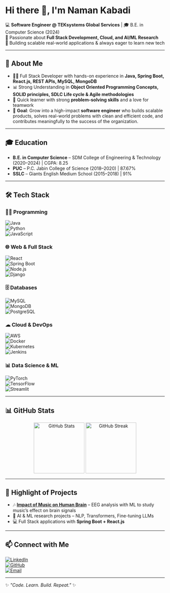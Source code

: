 # Hi there 👋, I'm Naman Kabadi  

💻 **Software Engineer @ TEKsystems Global Services** | 🎓 B.E. in Computer Science (2024)  
🌱 Passionate about **Full Stack Development, Cloud, and AI/ML Research**  
🚀 Building scalable real-world applications & always eager to learn new tech  

---

## 🔹 About Me  
- 👨‍💻 Full Stack Developer with hands-on experience in **Java, Spring Boot, React.js, REST APIs, MySQL, MongoDB**  
- 📊 Strong Understanding  in **Object Oriented Programming Concepts, SOLID principles, SDLC Life cycle & Agile methodologies**  
- 🤝 Quick learner with strong **problem-solving skills** and a love for teamwork  
- 🎯 **Goal**: Grow into a high-impact **software engineer** who builds scalable products, solves real-world problems with clean and efficient code, and contributes meaningfully to the success of the organization.

---

## 🎓 Education  
- **B.E. in Computer Science** – SDM College of Engineering & Technology (2020–2024) | CGPA: 8.25  
- **PUC** – P.C. Jabin College of Science (2018–2020) | 87.67%  
- **SSLC** – Giants English Medium School (2015–2018) | 91%  

---

## 🛠 Tech Stack  

### 👨‍💻 Programming  
![Java](https://img.shields.io/badge/Java-ED8B00?style=for-the-badge&logo=openjdk&logoColor=white)  
![Python](https://img.shields.io/badge/Python-3776AB?style=for-the-badge&logo=python&logoColor=white)  
![JavaScript](https://img.shields.io/badge/JavaScript-F7E017?style=for-the-badge&logo=javascript&logoColor=black)  

### 🌐 Web & Full Stack  
![React](https://img.shields.io/badge/React-20232A?style=for-the-badge&logo=react&logoColor=61DAFB)  
![Spring Boot](https://img.shields.io/badge/Spring%20Boot-6DB33F?style=for-the-badge&logo=springboot&logoColor=white)  
![Node.js](https://img.shields.io/badge/Node.js-339933?style=for-the-badge&logo=nodedotjs&logoColor=white)  
![Django](https://img.shields.io/badge/Django-092E20?style=for-the-badge&logo=django&logoColor=green)  

### 🗄 Databases  
![MySQL](https://img.shields.io/badge/MySQL-005C84?style=for-the-badge&logo=mysql&logoColor=white)  
![MongoDB](https://img.shields.io/badge/MongoDB-4EA94B?style=for-the-badge&logo=mongodb&logoColor=white)  
![PostgreSQL](https://img.shields.io/badge/PostgreSQL-316192?style=for-the-badge&logo=postgresql&logoColor=white)  

### ☁ Cloud & DevOps  
![AWS](https://img.shields.io/badge/AWS-FF9900?style=for-the-badge&logo=amazonaws&logoColor=white)  
![Docker](https://img.shields.io/badge/Docker-2496ED?style=for-the-badge&logo=docker&logoColor=white)  
![Kubernetes](https://img.shields.io/badge/Kubernetes-326CE5?style=for-the-badge&logo=kubernetes&logoColor=white)  
![Jenkins](https://img.shields.io/badge/Jenkins-D24939?style=for-the-badge&logo=jenkins&logoColor=white)  

### 📊 Data Science & ML  
![PyTorch](https://img.shields.io/badge/PyTorch-EE4C2C?style=for-the-badge&logo=pytorch&logoColor=white)  
![TensorFlow](https://img.shields.io/badge/TensorFlow-FF6F00?style=for-the-badge&logo=tensorflow&logoColor=white)  
![Streamlit](https://img.shields.io/badge/Streamlit-FF4B4B?style=for-the-badge&logo=streamlit&logoColor=white)  

---
## 📊 GitHub Stats  
<p align="center">
  <img src="https://github-readme-stats.vercel.app/api?username=namankabadi&show_icons=true&theme=tokyonight" alt="GitHub Stats" height="160"/>
  <img src="https://streak-stats.demolab.com?user=namankabadi&theme=tokyonight" alt="GitHub Streak" height="160"/>
</p>

---

## 🌟 Highlight of Projects  
- 🎶 [**Impact of Music on Human Brain**](https://github.com/namankabadi/Impact_Of_Music_On_Human_Brain) – EEG analysis with ML to study music’s effect on brain signals  
- 🤖 AI & ML research projects – NLP, Transformers, Fine-tuning LLMs  
- 💻 Full Stack applications with **Spring Boot + React.js**  

---

## 📫 Connect with Me  
[![LinkedIn](https://img.shields.io/badge/LinkedIn-0077B5?style=for-the-badge&logo=linkedin&logoColor=white)](https://www.linkedin.com/in/namankabadi/)  
[![GitHub](https://img.shields.io/badge/GitHub-181717?style=for-the-badge&logo=github&logoColor=white)](https://github.com/namankabadi)  
[![Email](https://img.shields.io/badge/Email-D14836?style=for-the-badge&logo=gmail&logoColor=white)](mailto:namankabadi50@gmail.com)  

---
✨ _"Code. Learn. Build. Repeat."_ ✨
